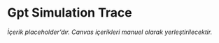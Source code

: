 # Gpt Simulation Trace

*İçerik placeholder’dır. Canvas içerikleri manuel olarak yerleştirilecektir.*
